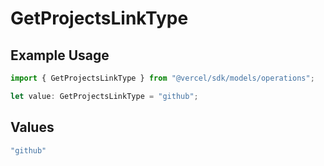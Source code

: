 # GetProjectsLinkType

## Example Usage

```typescript
import { GetProjectsLinkType } from "@vercel/sdk/models/operations";

let value: GetProjectsLinkType = "github";
```

## Values

```typescript
"github"
```
